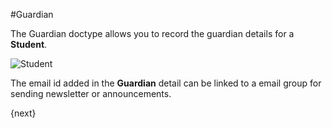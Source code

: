 #Guardian

The Guardian doctype allows you to record the guardian details for a **Student**.

<img class="screenshot" alt="Student" src="{{docs_base_url}}/assets/img/education/student/guardian.png">

The email id added in the **Guardian** detail can be linked to a email group for sending newsletter or announcements.

{next}